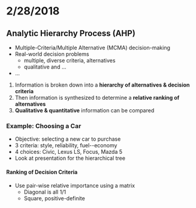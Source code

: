 # 2/28/2018

## Analytic Hierarchy Process (AHP)

- Multiple-Criteria/Multiple Alternative (MCMA) decision-making
- Real-world decision problems
    - multiple, diverse criteria, alternatives
    - qualitative and ...
- ...


1. Information is broken down into a **hierarchy of alternatives & 
decision criteria**
2. Then information is synthesized to determine a **relative ranking of
alternatives**
3. **Qualitative & quantitative** information can be compared

### Example: Choosing a Car

- Objective: selecting a new car to purchase
- 3 criteria: style, reliability, fuel--economy
- 4 choices: Civic, Lexus LS, Focus, Mazda 5
- Look at presentation for the hierarchical tree


#### Ranking of Decision Criteria

- Use pair-wise relative importance using a matrix
    - Diagonal is all 1/1
    - Square, positive-definite
